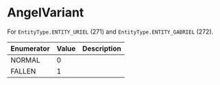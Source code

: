 # AngelVariant

For `EntityType.ENTITY_URIEL` (271) and `EntityType.ENTITY_GABRIEL` (272). 

| Enumerator | Value | Description |
| - | - | - |
| NORMAL | 0 |  |
| FALLEN | 1 |  |
